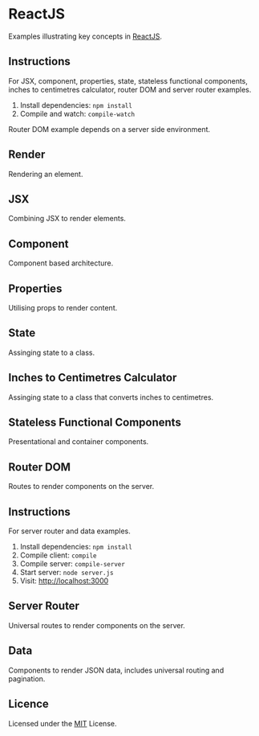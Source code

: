 # ReactJS

Examples illustrating key concepts in [ReactJS](https://facebook.github.io/react/).

## Instructions

For JSX, component, properties, state, stateless functional components, inches to centimetres calculator, router DOM and server router examples.

1. Install dependencies: `npm install`
2. Compile and watch: `compile-watch`

Router DOM example depends on a server side environment.

## Render

Rendering an element.

## JSX

Combining JSX to render elements.

## Component

Component based architecture.

## Properties

Utilising props to render content.

## State

Assinging state to a class.

## Inches to Centimetres Calculator

Assinging state to a class that converts inches to centimetres.

## Stateless Functional Components

Presentational and container components.

## Router DOM

Routes to render components on the server.

## Instructions

For server router and data examples.

1. Install dependencies: `npm install`
2. Compile client: `compile`
3. Compile server: `compile-server`
4. Start server: `node server.js`
5. Visit: [http://localhost:3000](http://localhost:3000)

## Server Router

Universal routes to render components on the server.

## Data

Components to render JSON data, includes universal routing and pagination.

## Licence

Licensed under the [MIT](https://opensource.org/licenses/MIT) License.
